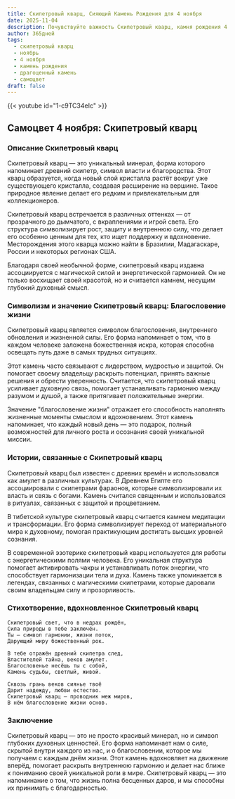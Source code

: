 ```yaml
---
title: Скипетровый кварц, Сияющий Камень Рождения для 4 ноября
date: 2025-11-04
description: Почувствуйте важность Скипетровый кварц, камня рождения 4 ноября, который символизирует Благословение жизни. Пусть его красота и значение осветят ваш день.
author: 365дней
tags:
  - скипетровый кварц
  - ноябрь
  - 4 ноября
  - камень рождения
  - драгоценный камень
  - самоцвет
draft: false
---
```


{{< youtube id="1-c9TC34eIc" >}}

## Самоцвет 4 ноября: Скипетровый кварц

### Описание Скипетровый кварц

Скипетровый кварц — это уникальный минерал, форма которого напоминает древний скипетр, символ власти и благородства. Этот кварц образуется, когда новый слой кристалла растёт вокруг уже существующего кристалла, создавая расширение на вершине. Такое природное явление делает его редким и привлекательным для коллекционеров.

Скипетровый кварц встречается в различных оттенках — от прозрачного до дымчатого, с вкраплениями и игрой света. Его структура символизирует рост, защиту и внутреннюю силу, что делает его особенно ценным для тех, кто ищет поддержку и вдохновение. Месторождения этого кварца можно найти в Бразилии, Мадагаскаре, России и некоторых регионах США.

Благодаря своей необычной форме, скипетровый кварц издавна ассоциируется с магической силой и энергетической гармонией. Он не только восхищает своей красотой, но и считается камнем, несущим глубокий духовный смысл.

### Символизм и значение Скипетровый кварц: Благословение жизни

Скипетровый кварц является символом благословения, внутреннего обновления и жизненной силы. Его форма напоминает о том, что в каждом человеке заложена божественная искра, которая способна освещать путь даже в самых трудных ситуациях.

Этот камень часто связывают с лидерством, мудростью и защитой. Он помогает своему владельцу раскрыть потенциал, принять важные решения и обрести уверенность. Считается, что скипетровый кварц усиливает духовную связь, помогает устанавливать гармонию между разумом и душой, а также притягивает положительные энергии.

Значение "благословение жизни" отражает его способность наполнять жизненные моменты смыслом и вдохновением. Этот камень напоминает, что каждый новый день — это подарок, полный возможностей для личного роста и осознания своей уникальной миссии.

### Истории, связанные с Скипетровый кварц

Скипетровый кварц был известен с древних времён и использовался как амулет в различных культурах. В Древнем Египте его ассоциировали с скипетрами фараонов, которые символизировали их власть и связь с богами. Камень считался священным и использовался в ритуалах, связанных с защитой и процветанием.

В тибетской культуре скипетровый кварц считается камнем медитации и трансформации. Его форма символизирует переход от материального мира к духовному, помогая практикующим достигать высших уровней сознания.

В современной эзотерике скипетровый кварц используется для работы с энергетическими полями человека. Его уникальная структура помогает активировать чакры и устанавливать поток энергии, что способствует гармонизации тела и духа. Камень также упоминается в легендах, связанных с магическими скипетрами, которые даровали своим владельцам силу и прозорливость.

### Стихотворение, вдохновленное Скипетровый кварц

```
Скипетровый свет, что в недрах рождён,  
Сила природы в тебе заключён.  
Ты — символ гармонии, жизни поток,  
Дарующий миру божественный рок.

В тебе отражён древний скипетра след,  
Властителей тайна, веков амулет.  
Благословенье несёшь ты с собой,  
Камень судьбы, светлый, живой.

Сквозь грань веков сиянье твоё  
Дарит надежду, любви естество.  
Скипетровый кварц — проводник меж миров,  
В нём благословение жизни основ.
```

### Заключение

Скипетровый кварц — это не просто красивый минерал, но и символ глубоких духовных ценностей. Его форма напоминает нам о силе, скрытой внутри каждого из нас, и о благословении, которое мы получаем с каждым днём жизни. Этот камень вдохновляет на движение вперёд, помогает раскрыть внутреннюю гармонию и делает нас ближе к пониманию своей уникальной роли в мире. Скипетровый кварц — это напоминание о том, что жизнь полна бесценных даров, и мы способны их принимать с благодарностью.